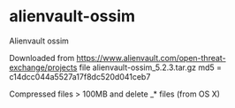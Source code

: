 alienvault-ossim
================

Alienvault ossim

Downloaded from https://www.alienvault.com/open-threat-exchange/projects file alienvault-ossim_5.2.3.tar.gz md5 = c14dcc044a5527a17f8dc520d041ceb7

Compressed files > 100MB and delete _* files (from OS X)
